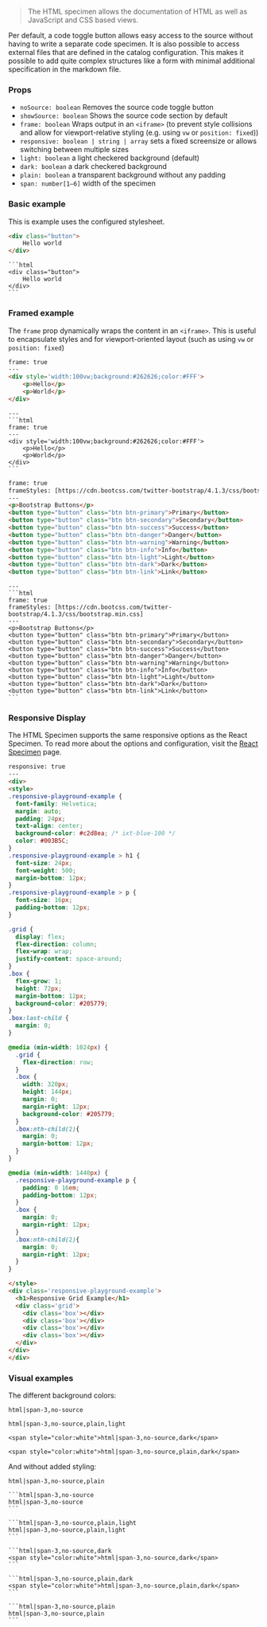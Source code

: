 > The HTML specimen allows the documentation of HTML as well as JavaScript and CSS based views.

Per default, a code toggle button allows easy access to the source without having to write a separate code specimen. It is also possible to access external files that are defined in the catalog configuration. This makes it possible to add quite complex structures like a form with minimal additional specification in the markdown file.

### Props

* `noSource: boolean` Removes the source code toggle button
* `showSource: boolean` Shows the source code section by default
* `frame: boolean` Wraps output in an `<iframe>` (to prevent style collisions and allow for viewport-relative styling (e.g. using `vw` or `position: fixed`))
* `responsive: boolean | string | array` sets a fixed screensize or allows switching between multiple sizes
* `light: boolean` a light checkered background (default)
* `dark: boolean` a dark checkered background
* `plain: boolean` a transparent background without any padding
* `span: number[1–6]` width of the specimen

### Basic example

This is example uses the configured stylesheet.

```html
<div class="button">
    Hello world
</div>
```

````code
```html
<div class="button">
    Hello world
</div>
```
````

### Framed example

The `frame` prop dynamically wraps the content in an `<iframe>`. This is useful to encapsulate styles and for viewport-oriented layout (such as using `vw` or `position: fixed`)

```html
frame: true
---
<div style='width:100vw;background:#262626;color:#FFF'>
    <p>Hello</p>
    <p>World</p>
</div>
```

````code
---
```html
frame: true
---
<div style='width:100vw;background:#262626;color:#FFF'>
    <p>Hello</p>
    <p>World</p>
</div>
```
````

```html
frame: true
frameStyles: [https://cdn.bootcss.com/twitter-bootstrap/4.1.3/css/bootstrap.min.css]
---
<p>Bootstrap Buttons</p>
<button type="button" class="btn btn-primary">Primary</button>
<button type="button" class="btn btn-secondary">Secondary</button>
<button type="button" class="btn btn-success">Success</button>
<button type="button" class="btn btn-danger">Danger</button>
<button type="button" class="btn btn-warning">Warning</button>
<button type="button" class="btn btn-info">Info</button>
<button type="button" class="btn btn-light">Light</button>
<button type="button" class="btn btn-dark">Dark</button>
<button type="button" class="btn btn-link">Link</button>
```

````code
---
```html
frame: true
frameStyles: [https://cdn.bootcss.com/twitter-bootstrap/4.1.3/css/bootstrap.min.css]
---
<p>Bootstrap Buttons</p>
<button type="button" class="btn btn-primary">Primary</button>
<button type="button" class="btn btn-secondary">Secondary</button>
<button type="button" class="btn btn-success">Success</button>
<button type="button" class="btn btn-danger">Danger</button>
<button type="button" class="btn btn-warning">Warning</button>
<button type="button" class="btn btn-info">Info</button>
<button type="button" class="btn btn-light">Light</button>
<button type="button" class="btn btn-dark">Dark</button>
<button type="button" class="btn btn-link">Link</button>
```
````

### Responsive Display

The HTML Specimen supports the same responsive options as the React Specimen. To read more about the options and configuration, visit the [React Specimen](/specimens/react#responsive-display) page.

```html
responsive: true
---
<div>
<style>
.responsive-playground-example {
  font-family: Helvetica;
  margin: auto;
  padding: 24px;
  text-align: center;
  background-color: #c2d8ea; /* ixt-blue-100 */
  color: #003B5C;
}
.responsive-playground-example > h1 {
  font-size: 24px;
  font-weight: 500;
  margin-bottom: 12px;
}
.responsive-playground-example > p {
  font-size: 16px;
  padding-bottom: 12px;
}

.grid {
  display: flex;
  flex-direction: column;
  flex-wrap: wrap;
  justify-content: space-around;
}
.box {
  flex-grow: 1;
  height: 72px;
  margin-bottom: 12px;
  background-color: #205779;
}
.box:last-child {
  margin: 0;
}

@media (min-width: 1024px) {
  .grid {
    flex-direction: row;
  }
  .box {
    width: 320px;
    height: 144px;
    margin: 0;
    margin-right: 12px;
    background-color: #205779;
  }
  .box:nth-child(2){
    margin: 0;
    margin-bottom: 12px;
  }
}

@media (min-width: 1440px) {
  .responsive-playground-example p {
    padding: 0 16em;
    padding-bottom: 12px;
  }
  .box {
    margin: 0;
    margin-right: 12px;
  }
  .box:nth-child(2){
    margin: 0;
    margin-right: 12px;
  }
}

</style>
<div class='responsive-playground-example'>
  <h1>Responsive Grid Example</h1>
  <div class='grid'>
    <div class='box'></div>
    <div class='box'></div>
    <div class='box'></div>
    <div class='box'></div>
  </div>
</div>
</div>
```

### Visual examples

The different background colors:

```html|span-3,no-source
html|span-3,no-source
```

```html|span-3,no-source,plain,light
html|span-3,no-source,plain,light
```

```html|span-3,no-source,dark
<span style="color:white">html|span-3,no-source,dark</span>
```

```html|span-3,no-source,plain,dark
<span style="color:white">html|span-3,no-source,plain,dark</span>
```

And without added styling:

```html|span-3,no-source,plain
html|span-3,no-source,plain
```

````code|collapsed
```html|span-3,no-source
html|span-3,no-source
```

```html|span-3,no-source,plain,light
html|span-3,no-source,plain,light
```

```html|span-3,no-source,dark
<span style="color:white">html|span-3,no-source,dark</span>
```

```html|span-3,no-source,plain,dark
<span style="color:white">html|span-3,no-source,plain,dark</span>
```

```html|span-3,no-source,plain
html|span-3,no-source,plain
```
````
